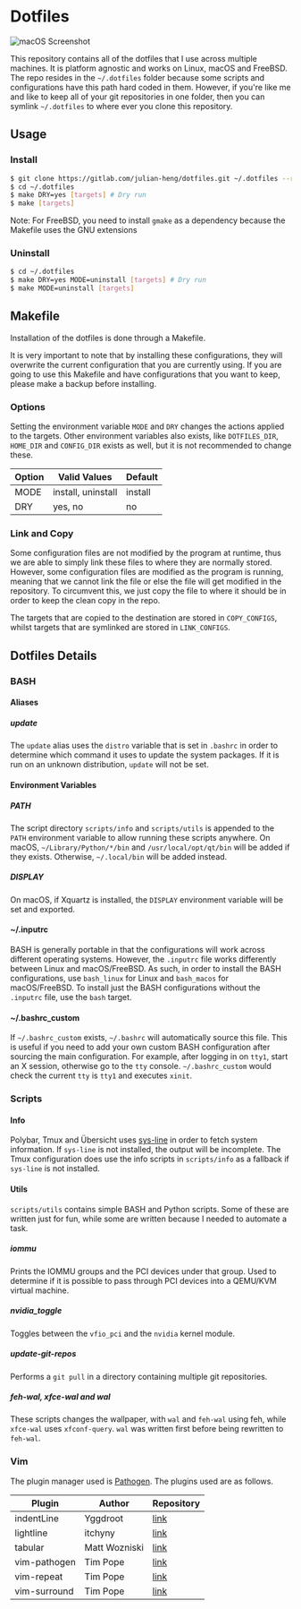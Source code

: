# Dotfiles

![macOS Screenshot](screenshots/macos.png)

This repository contains all of the dotfiles that I use across multiple
machines. It is platform agnostic and works on Linux, macOS and FreeBSD. The
repo resides in the `~/.dotfiles` folder because some scripts and
configurations have this path hard coded in them. However, if you're like me
and like to keep all of your git repositories in one folder, then you can
symlink `~/.dotfiles` to where ever you clone this repository.

## Usage
### Install
```sh
$ git clone https://gitlab.com/julian-heng/dotfiles.git ~/.dotfiles --recursive
$ cd ~/.dotfiles
$ make DRY=yes [targets] # Dry run
$ make [targets]
```

Note: For FreeBSD, you need to install `gmake` as a dependency because the
Makefile uses the GNU extensions

### Uninstall
```sh
$ cd ~/.dotfiles
$ make DRY=yes MODE=uninstall [targets] # Dry run
$ make MODE=uninstall [targets]
```

## Makefile
Installation of the dotfiles is done through a Makefile.

It is very important to note that by installing these configurations, they will
overwrite the current configuration that you are currently using. If you are
going to use this Makefile and have configurations that you want to keep,
please make a backup before installing.

### Options
Setting the environment variable `MODE` and `DRY` changes the actions applied
to the targets. Other environment variables also exists, like `DOTFILES_DIR`,
`HOME_DIR` and `CONFIG_DIR` exists as well, but it is not recommended to change
these.

| Option | Valid Values       | Default |
|--------|--------------------|---------|
| MODE   | install, uninstall | install |
| DRY    | yes, no            | no      |

### Link and Copy
Some configuration files are not modified by the program at runtime, thus we
are able to simply link these files to where they are normally stored. However,
some configuration files are modified as the program is running, meaning that
we cannot link the file or else the file will get modified in the repository.
To circumvent this, we just copy the file to where it should be in order to
keep the clean copy in the repo.

The targets that are copied to the destination are stored in `COPY_CONFIGS`,
whilst targets that are symlinked are stored in `LINK_CONFIGS`.

## Dotfiles Details
### BASH
#### Aliases
##### update
The `update` alias uses the `distro` variable that is set in `.bashrc` in order
to determine which command it uses to update the system packages. If it is run
on an unknown distribution, `update` will not be set.

#### Environment Variables
##### PATH
The script directory `scripts/info` and `scripts/utils` is appended to the
`PATH` environment variable to allow running these scripts anywhere. On macOS,
`~/Library/Python/*/bin` and `/usr/local/opt/qt/bin` will be added if they
exists. Otherwise, `~/.local/bin` will be added instead.

##### DISPLAY
On macOS, if Xquartz is installed, the `DISPLAY` environment variable will be set
and exported.

#### ~/.inputrc
BASH is generally portable in that the configurations will work across
different operating systems. However, the `.inputrc` file works differently
between Linux and macOS/FreeBSD. As such, in order to install the BASH
configurations, use `bash_linux` for Linux and `bash_macos` for macOS/FreeBSD.
To install just the BASH configurations without the `.inputrc` file, use the
`bash` target.

#### ~/.bashrc_custom
If `~/.bashrc_custom` exists, `~/.bashrc` will automatically source this file.
This is useful if you need to add your own custom BASH configuration after
sourcing the main configuration. For example, after logging in on `tty1`, start
an X session, otherwise go to the `tty` console. `~/.bashrc_custom` would check
the current `tty` is `tty1` and executes `xinit`.

### Scripts
#### Info
Polybar, Tmux and Übersicht uses
[sys-line](https://www.gitlab.com/julian-heng/sys-line) in order to fetch
system information. If `sys-line` is not installed, the output will be
incomplete. The Tmux configuration does use the info scripts in `scripts/info`
as a fallback if `sys-line` is not installed.

#### Utils
`scripts/utils` contains simple BASH and Python scripts. Some of these are
written just for fun, while some are written because I needed to automate a
task.

##### iommu
Prints the IOMMU groups and the PCI devices under that group. Used to determine
if it is possible to pass through PCI devices into a QEMU/KVM virtual machine.

##### nvidia_toggle
Toggles between the `vfio_pci` and the `nvidia` kernel module.

##### update-git-repos
Performs a `git pull` in a directory containing multiple git repositories.

##### feh-wal, xfce-wal and wal
These scripts changes the wallpaper, with `wal` and `feh-wal` using feh, while
`xfce-wal` uses `xfconf-query`. `wal` was written first before being rewritten
to `feh-wal`.

### Vim
The plugin manager used is [Pathogen](https://github.com/tpope/vim-pathogen).
The plugins used are as follows.

| Plugin               | Author         | Repository                                             |
|----------------------|----------------|--------------------------------------------------------|
| indentLine           | Yggdroot       | [link](https://github.com/Yggdroot/indentLine)         |
| lightline            | itchyny        | [link](https://github.com/itchyny/lightline.vim)       |
| tabular              | Matt Wozniski  | [link](https://github.com/godlygeek/tabular)           |
| vim-pathogen         | Tim Pope       | [link](https://github.com/tpope/vim-pathogen)          |
| vim-repeat           | Tim Pope       | [link](https://github.com/tpope/vim-repeat)            |
| vim-surround         | Tim Pope       | [link](https://github.com/tpope/vim-surround)          |
